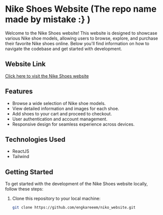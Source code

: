 # Nike Shoes Website (The repo name made by mistake :} )

Welcome to the Nike Shoes website! This website is designed to showcase various Nike shoe models, allowing users to browse, explore, and purchase their favorite Nike shoes online. Below you'll find information on how to navigate the codebase and get started with development.

## Website Link
[Click here to visit the Nike Shoes website](https://dev.vectorz.app/)

## Features
- Browse a wide selection of Nike shoe models.
- View detailed information and images for each shoe.
- Add shoes to your cart and proceed to checkout.
- User authentication and account management.
- Responsive design for seamless experience across devices.

## Technologies Used
- ReactJS
- Tailwind

## Getting Started
To get started with the development of the Nike Shoes website locally, follow these steps:

1. Clone this repository to your local machine:

   ```bash
   git clone https://github.com/engkareeem/niko_website.git
